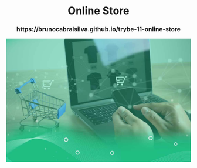 <h1 align="center">Online Store</h1>

<h3 align="center">https://brunocabralsilva.github.io/trybe-11-online-store</h3>

<img src="src/imagens/e-commerce.jpg" alt="Online Store" />